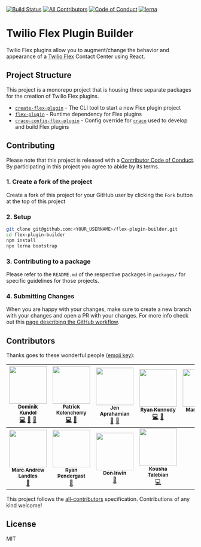 [![Build Status](https://travis-ci.org/twilio/flex-plugin-builder.svg?branch=master)](https://travis-ci.org/twilio/flex-plugin-builder)
[![All Contributors](https://img.shields.io/badge/all_contributors-11-orange.svg?style=flat-square)](#contributors)
[![Code of Conduct](https://img.shields.io/badge/%F0%9F%92%96-code%20of%20conduct-ff69b4.svg?style=flat-square)](CODE_OF_CONDUCT.md)
[![lerna](https://img.shields.io/badge/maintained%20with-lerna-cc00ff.svg?style=flat-square)](https://lernajs.io/)

# Twilio Flex Plugin Builder

Twilio Flex plugins allow you to augment/change the behavior and appearance of a [Twilio Flex](https://www.twilio.com/flex) Contact Center using React.

## Project Structure

This project is a monorepo project that is housing three separate packages for the creation of Twilio Flex plugins.

- [`create-flex-plugin`](packages/create-flex-plugin) - The CLI tool to start a new Flex plugin project
- [`flex-plugin`](packages/flex-plugin) - Runtime dependency for Flex plugins
- [`craco-config-flex-plugin`](packages/craco-config-flex-plugin) - Config override for [`craco`](https://github.com/sharegate/craco) used to develop and build Flex plugins

## Contributing

Please note that this project is released with a [Contributor Code of Conduct](CODE_OF_CONDUCT.md). By participating in this project you agree to abide by its terms.

### 1. Create a fork of the project

Create a fork of this project for your GitHub user by clicking the `Fork` button at the top of this project

### 2. Setup

```bash
git clone git@github.com:<YOUR_USERNAME>/flex-plugin-builder.git
cd flex-plugin-builder
npm install
npx lerna bootstrap
```

### 3. Contributing to a package

Please refer to the `README.md` of the respective packages in `packages/` for specific guidelines for those projects.

### 4. Submitting Changes

When you are happy with your changes, make sure to create a new branch with your changes and open a PR with your changes. For more info check out this [page describing the GitHub workflow](https://guides.github.com/introduction/flow/).

## Contributors

Thanks goes to these wonderful people ([emoji key](https://github.com/kentcdodds/all-contributors#emoji-key)):

<!-- ALL-CONTRIBUTORS-LIST:START - Do not remove or modify this section -->
<!-- prettier-ignore -->
| [<img src="https://avatars3.githubusercontent.com/u/1505101?v=4" width="100px;"/><br /><sub><b>Dominik Kundel</b></sub>](https://dkundel.com)<br />[💻](https://github.com/twilio/flex-plugin-builder/commits?author=dkundel "Code") [📖](https://github.com/twilio/flex-plugin-builder/commits?author=dkundel "Documentation") [🤔](#ideas-dkundel "Ideas, Planning, & Feedback") | [<img src="https://avatars0.githubusercontent.com/u/3395618?v=4" width="100px;"/><br /><sub><b>Patrick Kolencherry</b></sub>](https://github.com/kolencherry)<br />[💻](https://github.com/twilio/flex-plugin-builder/commits?author=kolencherry "Code") [🐛](https://github.com/twilio/flex-plugin-builder/issues?q=author%3Akolencherry "Bug reports") | [<img src="https://avatars0.githubusercontent.com/u/1070220?v=4" width="100px;"/><br /><sub><b>Jen Aprahamian</b></sub>](http://twitter.com/jennifermarie)<br />[🐛](https://github.com/twilio/flex-plugin-builder/issues?q=author%3Ajennifermarie "Bug reports") [📖](https://github.com/twilio/flex-plugin-builder/commits?author=jennifermarie "Documentation") | [<img src="https://avatars3.githubusercontent.com/u/218683?v=4" width="100px;"/><br /><sub><b>Ryan Kennedy</b></sub>](https://github.com/theryankennedy)<br />[💻](https://github.com/twilio/flex-plugin-builder/commits?author=theryankennedy "Code") [🤔](#ideas-theryankennedy "Ideas, Planning, & Feedback") | [<img src="https://avatars3.githubusercontent.com/u/2159342?v=4" width="100px;"/><br /><sub><b>Martin Amps</b></sub>](https://ma.rtin.so)<br />[💻](https://github.com/twilio/flex-plugin-builder/commits?author=MartinAmps "Code") [🤔](#ideas-MartinAmps "Ideas, Planning, & Feedback") | [<img src="https://avatars0.githubusercontent.com/u/8806300?v=4" width="100px;"/><br /><sub><b>Andrea SonnY</b></sub>](https://andreasonny83.github.io)<br />[💻](https://github.com/twilio/flex-plugin-builder/commits?author=andreasonny83 "Code") [⚠️](https://github.com/twilio/flex-plugin-builder/commits?author=andreasonny83 "Tests") | [<img src="https://avatars0.githubusercontent.com/u/1033099?v=4" width="100px;"/><br /><sub><b>Shelby Hagman</b></sub>](https://shagman.codes)<br />[🐛](https://github.com/twilio/flex-plugin-builder/issues?q=author%3AShelbyZ "Bug reports") [💻](https://github.com/twilio/flex-plugin-builder/commits?author=ShelbyZ "Code") |
| :---: | :---: | :---: | :---: | :---: | :---: | :---: |
| [<img src="https://avatars2.githubusercontent.com/u/25748497?v=4" width="100px;"/><br /><sub><b>Marc Andrew Landles</b></sub>](https://appwapp.com)<br />[🐛](https://github.com/twilio/flex-plugin-builder/issues?q=author%3Amalandles "Bug reports") | [<img src="https://avatars0.githubusercontent.com/u/372730?v=4" width="100px;"/><br /><sub><b>Ryan Pendergast</b></sub>](https://rynop.com)<br />[🐛](https://github.com/twilio/flex-plugin-builder/issues?q=author%3Arynop "Bug reports") | [<img src="https://avatars1.githubusercontent.com/u/1885320?v=4" width="100px;"/><br /><sub><b>Don Irwin</b></sub>](https://www.linkedin.com/in/viperguynaz/)<br />[🐛](https://github.com/twilio/flex-plugin-builder/issues?q=author%3Aviperguynaz "Bug reports") | [<img src="https://avatars2.githubusercontent.com/u/2308915?s=460&v=4" width="100px;"/><br /><sub><b>Kousha Talebian</b></sub>](https://www.linkedin.com/in/koushatalebian/)<br />[💻](https://github.com/twilio/flex-plugin-builder/commits?author=ktalebian "Code") 
<!-- ALL-CONTRIBUTORS-LIST:END -->

This project follows the [all-contributors](https://github.com/kentcdodds/all-contributors) specification. Contributions of any kind welcome!

## License

MIT
